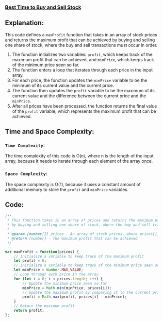 ### [Best Time to Buy and Sell Stock](https://leetcode.com/problems/best-time-to-buy-and-sell-stock/description/)

## Explanation:

This code defines a `maxProfit` function that takes in an array of stock prices and returns the maximum profit that can be achieved by buying and selling one share of stock, where the buy and sell transactions must occur in order.
1. The function initializes two variables: `profit`, which keeps track of the maximum profit that can be achieved, and `minPrice`, which keeps track of the minimum price seen so far.
2. The function enters a loop that iterates through each price in the input array.
3. For each price, the function updates the `minPrice` variable to be the minimum of its current value and the current price.
4. The function then updates the `profit` variable to be the maximum of its current value and the difference between the current price and the `minPrice`.
5. After all prices have been processed, the function returns the final value of the `profit` variable, which represents the maximum profit that can be achieved.

## Time and Space Complexity:
### `Time Complexity`:
The time complexity of this code is O(n), where n is the length of the input array, because it needs to iterate through each element of the array once.

### `Space Complexity`:
The space complexity is O(1), because it uses a constant amount of additional memory to store the `profit` and `minPrice` variables.

## Code:
```javascript
/**
 * This function takes in an array of prices and returns the maximum profit that can be achieved
 * by buying and selling one share of stock, where the buy and sell transactions must occur in order.
 *
 * @param {number[]} prices - An array of stock prices, where prices[i] is the price of the stock on the ith day
 * @return {number} - The maximum profit that can be achieved
 */

var maxProfit = function(prices) {
    // Initialize a variable to keep track of the maximum profit
    let profit = 0;
    // Initialize a variable to keep track of the minimum price seen so far
    let minPrice = Number.MAX_VALUE;
    // Loop through each price in the array
    for (let i = 0; i < prices.length; i++) {
        // Update the minimum price seen so far
        minPrice = Math.min(minPrice, prices[i]);
        // Update the maximum profit by comparing it to the current price minus the minimum price seen so far
        profit = Math.max(profit, prices[i] - minPrice);
    }
    // Return the maximum profit
    return profit;  
};

```
